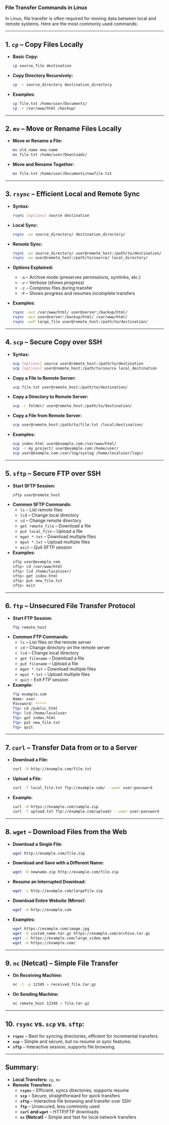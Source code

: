 ### **File Transfer Commands in Linux**  
In Linux, file transfer is often required for moving data between local and remote systems. Here are the most commonly used commands:  

---

## **1. `cp` – Copy Files Locally**  
- **Basic Copy:**  
  ```bash
  cp source_file destination
  ```
- **Copy Directory Recursively:**  
  ```bash
  cp -r source_directory destination_directory
  ```
- **Examples:**  
  ```bash
  cp file.txt /home/user/Documents/
  cp -r /var/www/html /backup/
  ```

---

## **2. `mv` – Move or Rename Files Locally**  
- **Move or Rename a File:**  
  ```bash
  mv old_name new_name
  mv file.txt /home/user/Downloads/
  ```
- **Move and Rename Together:**  
  ```bash
  mv file.txt /home/user/Documents/newfile.txt
  ```

---

## **3. `rsync` – Efficient Local and Remote Sync**  
- **Syntax:**  
  ```bash
  rsync [options] source destination
  ```
- **Local Sync:**  
  ```bash
  rsync -av source_directory/ destination_directory/
  ```
- **Remote Sync:**  
  ```bash
  rsync -av source_directory/ user@remote_host:/path/to/destination/
  rsync -av user@remote_host:/path/to/source/ local_directory/
  ```
- **Options Explained:**  
  - `-a` – Archive mode (preserves permissions, symlinks, etc.)  
  - `-v` – Verbose (shows progress)  
  - `-z` – Compress files during transfer  
  - `-P` – Shows progress and resumes incomplete transfers  

- **Examples:**  
  ```bash
  rsync -avz /var/www/html/ user@server:/backup/html/
  rsync -avz user@server:/backup/html/ /var/www/html/
  rsync -avP large_file user@remote_host:/path/to/destination/
  ```

---

## **4. `scp` – Secure Copy over SSH**  
- **Syntax:**  
  ```bash
  scp [options] source user@remote_host:/path/to/destination
  scp [options] user@remote_host:/path/to/source local_destination
  ```
- **Copy a File to Remote Server:**  
  ```bash
  scp file.txt user@remote_host:/path/to/destination/
  ```
- **Copy a Directory to Remote Server:**  
  ```bash
  scp -r folder/ user@remote_host:/path/to/destination/
  ```
- **Copy a File from Remote Server:**  
  ```bash
  scp user@remote_host:/path/to/file.txt /local/destination/
  ```
- **Examples:**  
  ```bash
  scp index.html user@example.com:/var/www/html/
  scp -r my_project/ user@example.com:/home/user/
  scp user@example.com:/var/log/syslog /home/localuser/logs/
  ```

---

## **5. `sftp` – Secure FTP over SSH**  
- **Start SFTP Session:**  
  ```bash
  sftp user@remote_host
  ```
- **Common SFTP Commands:**  
  - `ls` – List remote files  
  - `lcd` – Change local directory  
  - `cd` – Change remote directory  
  - `get remote_file` – Download a file  
  - `put local_file` – Upload a file  
  - `mget *.txt` – Download multiple files  
  - `mput *.txt` – Upload multiple files  
  - `exit` – Quit SFTP session  
- **Examples:**  
  ```bash
  sftp user@example.com
  sftp> cd /var/www/html
  sftp> lcd /home/localuser/
  sftp> get index.html
  sftp> put new_file.txt
  sftp> exit
  ```

---

## **6. `ftp` – Unsecured File Transfer Protocol**  
- **Start FTP Session:**  
  ```bash
  ftp remote_host
  ```
- **Common FTP Commands:**  
  - `ls` – List files on the remote server  
  - `cd` – Change directory on the remote server  
  - `lcd` – Change local directory  
  - `get filename` – Download a file  
  - `put filename` – Upload a file  
  - `mget *.txt` – Download multiple files  
  - `mput *.txt` – Upload multiple files  
  - `quit` – Exit FTP session  
- **Example:**  
  ```bash
  ftp example.com
  Name: user
  Password: *****
  ftp> cd /public_html
  ftp> lcd /home/localuser
  ftp> get index.html
  ftp> put new_file.txt
  ftp> quit
  ```

---

## **7. `curl` – Transfer Data from or to a Server**  
- **Download a File:**  
  ```bash
  curl -O http://example.com/file.txt
  ```
- **Upload a File:**  
  ```bash
  curl -T local_file.txt ftp://example.com/ --user user:password
  ```
- **Example:**  
  ```bash
  curl -O https://example.com/sample.zip
  curl -T upload.txt ftp://example.com/upload/ --user user:password
  ```

---

## **8. `wget` – Download Files from the Web**  
- **Download a Single File:**  
  ```bash
  wget http://example.com/file.zip
  ```
- **Download and Save with a Different Name:**  
  ```bash
  wget -O newname.zip http://example.com/file.zip
  ```
- **Resume an Interrupted Download:**  
  ```bash
  wget -c http://example.com/largefile.zip
  ```
- **Download Entire Website (Mirror):**  
  ```bash
  wget -m http://example.com
  ```
- **Examples:**  
  ```bash
  wget https://example.com/image.jpg
  wget -O custom_name.tar.gz https://example.com/archive.tar.gz
  wget -c https://example.com/large_video.mp4
  wget -m https://example.com/
  ```

---

## **9. `nc` (Netcat) – Simple File Transfer**  
- **On Receiving Machine:**  
  ```bash
  nc -l -p 12345 > received_file.tar.gz
  ```
- **On Sending Machine:**  
  ```bash
  nc remote_host 12345 < file.tar.gz
  ```

---

## **10. `rsync` vs. `scp` vs. `sftp`:**  
- **`rsync`** – Best for syncing directories, efficient for incremental transfers.  
- **`scp`** – Simple and secure, but no resume or sync features.  
- **`sftp`** – Interactive session, supports file browsing.  

---

## **Summary:**  
- **Local Transfers:** `cp`, `mv`  
- **Remote Transfers:**  
  - **`rsync`** – Efficient, syncs directories, supports resume  
  - **`scp`** – Secure, straightforward for quick transfers  
  - **`sftp`** – Interactive file browsing and transfer over SSH  
  - **`ftp`** – Unsecured, less commonly used  
  - **`curl` and `wget`** – HTTP/FTP downloads  
  - **`nc` (Netcat)** – Simple and fast for local network transfers  

